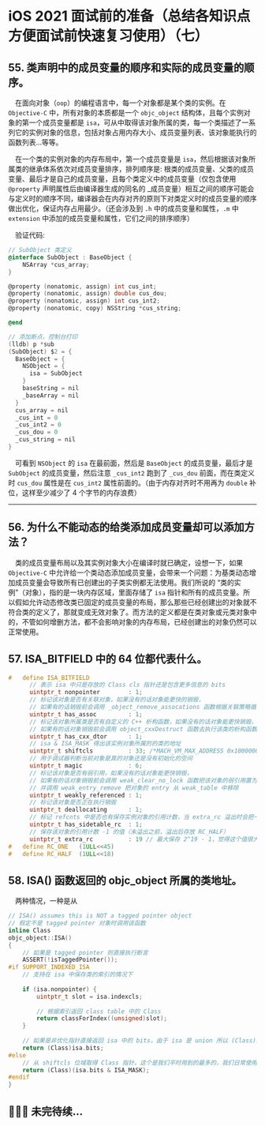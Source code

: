 # iOS 2021 面试前的准备（总结各知识点方便面试前快速复习使用）（七）

## 55. 类声明中的成员变量的顺序和实际的成员变量的顺序。
&emsp;在面向对象（`oop`）的编程语言中，每一个对象都是某个类的实例。在 `Objective-C` 中，所有对象的本质都是一个 `objc_object` 结构体，且每个实例对象的第一个成员变量都是 `isa`，可从中取得该对象所属的类，每一个类描述了一系列它的实例对象的信息，包括对象占用内存大小、成员变量列表、该对象能执行的函数列表...等等。

&emsp;在一个类的实例对象的内存布局中，第一个成员变量是 `isa`，然后根据该对象所属类的继承体系依次对成员变量排序，排列顺序是: 根类的成员变量、父类的成员变量、最后才是自己的成员变量，且每个类定义中的成员变量（仅包含使用 `@property` 声明属性后由编译器生成的同名的 _成员变量）相互之间的顺序可能会与定义时的顺序不同，编译器会在内存对齐的原则下对类定义时的成员变量的顺序做出优化，保证内存占用最少。（还会涉及到 `.h` 中的成员变量和属性，`.m` 中 `extension` 中添加的成员变量和属性，它们之间的排序顺序）

&emsp;验证代码:
```objective-c
// SubObject 类定义
@interface SubObject : BaseObject {
    NSArray *cus_array;
}

@property (nonatomic, assign) int cus_int;
@property (nonatomic, assign) double cus_dou;
@property (nonatomic, assign) int cus_int2;
@property (nonatomic, copy) NSString *cus_string;

@end

// 添加断点，控制台打印
(lldb) p *sub
(SubObject) $2 = {
  BaseObject = {
    NSObject = {
      isa = SubObject
    }
    baseString = nil
    _baseArray = nil
  }
  cus_array = nil
  _cus_int = 0
  _cus_int2 = 0
  _cus_dou = 0
  _cus_string = nil
}
```
&emsp;可看到 `NSObject` 的 `isa` 在最前面，然后是 `BaseObject` 的成员变量，最后才是 `SubObject` 的成员变量，然后注意 `_cus_int2` 跑到了 `_cus_dou` 前面，而在类定义时 `cus_dou` 属性是在 `cus_int2` 属性前面的。（由于内存对齐时不用再为 `double` 补位，这样至少减少了 4 个字节的内存浪费）

***

## 56. 为什么不能动态的给类添加成员变量却可以添加方法？
&emsp;类的成员变量布局以及其实例对象大小在编译时就已确定，设想一下，如果 `Objective-C` 中允许给一个类动态添加成员变量，会带来一个问题：为基类动态增加成员变量会导致所有已创建出的子类实例都无法使用。我们所说的 “类的实例”（对象），指的是一块内存区域，里面存储了 `isa` 指针和所有的成员变量。所以假如允许动态修改类已固定的成员变量的布局，那么那些已经创建出的对象就不符合类的定义了，那就变成无效对象了。而方法的定义都是在类对象或元类对象中的，不管如何增删方法，都不会影响对象的内存布局，已经创建出的对象仍然可以正常使用。

## 57. ISA_BITFIELD 中的 64 位都代表什么。
```c++
#   define ISA_BITFIELD                                                      \
      // 表示 isa 中只是存放的 Class cls 指针还是包含更多信息的 bits
      uintptr_t nonpointer        : 1;                                       \
      // 标记该对象是否有关联对象，如果没有的话对象能更快的销毁，
      // 如果有的话销毁前会调用 _object_remove_assocations 函数根据关联策略循环释放每个关联对象
      uintptr_t has_assoc         : 1;                                       \
      // 标记该对象所属类是否有自定义的 C++ 析构函数，如果没有的话对象能更快销毁，
      // 如果有的话对象销毁前会调用 object_cxxDestruct 函数去执行该类的析构函数
      uintptr_t has_cxx_dtor      : 1;                                       \
      // isa & ISA_MASK 得出该实例对象所属的的类的地址
      uintptr_t shiftcls          : 33; /*MACH_VM_MAX_ADDRESS 0x1000000000*/ \
      // 用于调试器判断当前对象是真的对象还是没有初始化的空间
      uintptr_t magic             : 6;                                       \
      // 标记该对象是否有弱引用，如果没有的话对象能更快销毁，
      // 如果有的话对象销毁前会调用 weak_clear_no_lock 函数把该对象的弱引用置为 nil，
      // 并调用 weak_entry_remove 把对象的 entry 从 weak_table 中移除
      uintptr_t weakly_referenced : 1;                                       \
      // 标记该对象是否正在执行销毁
      uintptr_t deallocating      : 1;                                       \
      // 标记 refcnts 中是否也有保存实例对象的引用计数，当 extra_rc 溢出时会把一部分引用计数保存到 refcnts 中去，
      uintptr_t has_sidetable_rc  : 1;                                       \
      // 保存该对象的引用计数 -1 的值（未溢出之前，溢出后存放 RC_HALF）
      uintptr_t extra_rc          : 19 // 最大保存 2^19 - 1，觉得这个值很大呀, mac 下是 2^8 - 1 = 255
#   define RC_ONE   (1ULL<<45)
#   define RC_HALF  (1ULL<<18)
```
## 58. ISA() 函数返回的 objc_object 所属的类地址。
&emsp;两种情况，一种是从
```c++
// ISA() assumes this is NOT a tagged pointer object
// 假定不是 tagged pointer 对象时调用该函数
inline Class 
objc_object::ISA() 
{
    // 如果是 tagged pointer 则直接执行断言
    ASSERT(!isTaggedPointer()); 
#if SUPPORT_INDEXED_ISA
    // 支持在 isa 中保存类的索引的情况下
    
    if (isa.nonpointer) {
        uintptr_t slot = isa.indexcls;
        
        // 根据索引返回 class table 中的 Class
        return classForIndex((unsigned)slot);
    }
    
    // 如果是非优化指针直接返回 isa 中的 bits，由于 isa 是 union 所以 (Class)isa.bits 和 (Class)isa.cls 的值是一样的。
    return (Class)isa.bits;
#else
    // 从 shiftcls 位域取得 Class 指针，这个是我们平时用到的最多的，我们日常使用的实例对象获取所属的类都是通过这种方式。
    return (Class)(isa.bits & ISA_MASK);
#endif
}
```



## 🎉🎉🎉 未完待续...
